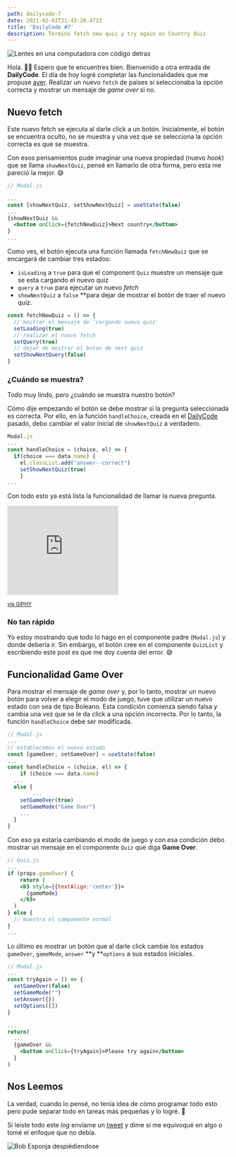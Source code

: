 ```yaml
---
path: dailycode-7
date: 2021-02-03T21:43:20.472Z
title: 'DailyCode #7'
description: Termino fetch new quiz y try again en Country Quiz
---
```

![Lentes en una computadora con código detras](/assets/welcome-blog.jpeg)

Hola. 👋🏼 Espero que te encuentres bien. Bienvenido a otra entrada de **DailyCode**. El día de hoy logré completar las funcionalidades que me propuse [ayer](https://juansifontez.netlify.app/blog/dailycode-6/). Realizar un nuevo `fetch` de países si seleccionaba la opción correcta y mostrar un mensaje de *game over* si no.

## Nuevo fetch

Este nuevo fetch se ejecuta al darle click a un botón. Inicialmente, el botón se encuentra oculto, no se muestra y una vez que se selecciona la opción correcta es que se muestra.

Con esos pensamientos pude imaginar una nueva propiedad (nuevo *hook*) que se llama `showNextQuiz`, pensé en llamarlo de otra forma, pero esta me pareció la mejor. 😅

```jsx
// Modal.js

...
const [showNextQuiz, setShowNextQuiz] = useState(false)
...
{showNextQuiz &&
  <buttom onClick={fetchNewQuiz}>Next country</buttom>
}
...
```

Como ves, el botón ejecuta una función llamada `fetchNewQuiz` que se encargará de cambiar tres estados: 

- `isLoading` a `true` para que el component `Quiz` muestre un mensaje que se esta cargando el nuevo quiz
- `query` a `true` para ejecutar un nuevo *fetch*
- `showNextQuiz` a `false` **para dejar de mostrar el botón de traer el nuevo quiz.

```jsx
const fetchNewQuiz = () => {
  // mostrar el mensaje de 'cargando nuevo quiz'
  setLoading(true)
  // realizar el nuevo fetch
  setQuery(true)
  // dejar de mostrar el boton de next quiz
  setShowNextQuery(false)
}
```

### ¿Cuándo se muestra?

Todo muy lindo, pero ¿cuándo se muestra nuestro botón?

Cómo dije empezando el botón se debe mostrar si la pregunta seleccionada es correcta. Por ello, en la función `handleChoice`, creada en el [DailyCode](http://juansifontez.netlify.app/blog/dailycode-6/) pasado, debo cambiar el valor inicial de `showNextQuiz` a verdadero.

```jsx
Modal.js
...
const handleChoice = (choice, el) => {
  if(choice === data.name) {
    el.classList.add("answer--correct")
    setShowNextQuiz(true)
    }
...
```

Con todo esto ya está lista la funcionalidad de llamar la nueva pregunta.

<div style="width:50%;height:0;padding-bottom:40%;position:relative;"><iframe src="https://giphy.com/embed/3o7aD0WIf1WBYaTwfS" width="100%" height="100%" style="position:absolute" frameBorder="0" class="giphy-embed" allowFullScreen></iframe></div><p><small><a href="https://giphy.com/gifs/Bounce-TV-3o7aD0WIf1WBYaTwfS">via GIPHY</a></small></p>

### No tan rápido

Yo estoy mostrando que todo lo hago en el componente padre (`Modal.js`) y donde debería ir. Sin embargo, el botón cree en el componente  `QuizList` y escribiendo este post es que me doy cuenta del error. 😅

## Funcionalidad Game Over

Para mostrar el mensaje de *game over* y, por lo tanto, mostrar un nuevo botón para volver a elegir el modo de juego, tuve que utilizar un nuevo estado con sea de tipo Boleano. Esta condición comienza siendo falsa y cambia una vez que se le da click a una opción incorrecta. Por lo tanto, la función `handleChoice` debe ser modificada.

```jsx
// Modal.js
...
// establecemos el nuevo estado
const [gameOver, setGameOver] = useState(false)
...
const handleChoice = (choice, el) => {
	if (choice === data.name) 
  ...
  else {
		...
    setGameOver(true)
    setGameMode("Game Over")
    ...
  }
}

```

Con eso ya estaría cambiando el modo de juego y con esa condición debo mostrar un mensaje en el componente `Quiz` que diga **Game Over**.

```jsx
// Quiz.js
...
if (props.gameOver) {
	return (
    <h3 style={{textAlign:'center'}}>
      {gameMode}
    </h3>
  )
} else {
  // muestra el componente normal
}
...
```

Lo último es mostrar un botón que al darle click cambie los estados `gameOver`, `gameMode`, `answer` **y **`options` a sus estados iniciales.

```jsx
// Modal.js
...
const tryAgain = () => {
  setGameOver(false)
  setGameMode("")
  setAnswer({})
  setOptions([])
}

...
return(
  ...
  {gameOver &&
    <buttom onClick={tryAgain}>Please try again</buttom>
  }
)
```

## Nos Leemos

La verdad, cuando lo pensé, no tenía idea de cómo programar todo esto pero pude separar todo en tareas más pequeñas y lo logré. 🥳

Si leíste todo este *log* envíame un [tweet](http://twitter.com/jsifontez_) y dime si me equivoqué en algo o tomé el enfoque que no debía.

![Bob Esponja despiédiendose](/assets/cya.gif)
